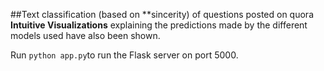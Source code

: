 ##Text classification (based on **sincerity) of questions posted on quora
**Intuitive Visualizations** explaining the predictions made by the different models used have also been shown.

Run `python app.py`to run the Flask server on port 5000.
